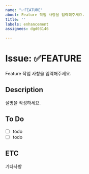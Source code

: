 ```yaml
---
name: "✅FEATURE"
about: Feature 작업 사항을 입력해주세요.
title: ''
labels: enhancement
assignees: dgd03146

---
```


# Issue: ✅FEATURE
Feature 작업 사항을 입력해주세요.


## Description
설명을 작성하세요.

## To Do
- [ ] todo
- [ ] todo

## ETC
기타사항
